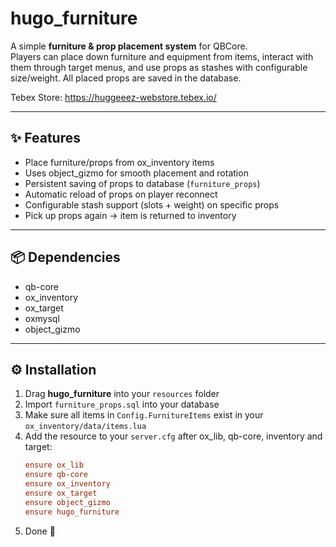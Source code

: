 # hugo_furniture  

A simple **furniture & prop placement system** for QBCore.  
Players can place down furniture and equipment from items, interact with them through target menus, and use props as stashes with configurable size/weight.
All placed props are saved in the database.

Tebex Store: https://huggeeez-webstore.tebex.io/

---

## ✨ Features
- Place furniture/props from ox_inventory items  
- Uses object_gizmo for smooth placement and rotation  
- Persistent saving of props to database (`furniture_props`)  
- Automatic reload of props on player reconnect  
- Configurable stash support (slots + weight) on specific props  
- Pick up props again → item is returned to inventory  

---

## 📦 Dependencies
- qb-core  
- ox_inventory  
- ox_target  
- oxmysql  
- object_gizmo  

---

## ⚙️ Installation
1. Drag **hugo_furniture** into your `resources` folder  
2. Import `furniture_props.sql` into your database  
3. Make sure all items in `Config.FurnitureItems` exist in your `ox_inventory/data/items.lua`  
4. Add the resource to your `server.cfg` after ox_lib, qb-core, inventory and target:  
   ```cfg
   ensure ox_lib
   ensure qb-core
   ensure ox_inventory
   ensure ox_target
   ensure object_gizmo
   ensure hugo_furniture
5. Done 🎉
